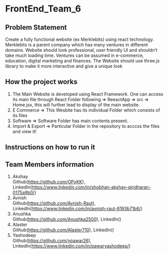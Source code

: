 # FrontEnd_Team_6

## Problem Statement

Create a fully functional website (ex Merklebits) using react technology. Merklebits is a parent company which has many ventures in different domains. Website should look professional, user friendly UI and shouldn’t take much loading time. Ventures can be assumed in e-commerce, education, digital marketing and finances. The Website should use three.js library to make it more interactive and give a unique look

## How the project works

1. The Main Website is developed using React Framework. One can access its main file through React Folder following => ReeactApp => src => Home.jsx, this will further lead to display of the main website.
2. E Commerce => This Wesbite has its individual Folder which consists of its files
3. Software => Software Folder has main contents present.
4. Import & Export => Particular Folder in the repository to acccss the files and view it!

## Instructions on how to run it

## Team Members information

1. Akshay <br>
   Github(https://github.com/OPxKK), LinkedIn(https://www.linkedin.com/in/shobhan-akshay-giridharan-0175a9b0/)
2. Avnish <br>
   Github(https://github.com/Avnish-Raut), LinkedIn(https://www.linkedin.com/in/avnish-raut-8193b71b6/)
3. Anushka <br>
   Github(https://github.com/Anushka2500), LinkedIn()
4. Alaster <br>
   Github(https://github.com/Alaster710), LinkedIn()
5. Yashodeep <br>
   Github(https://github.com/ypawar26), LinkedIn(https://www.linkedin.com/in/pawaryashodeep/)
